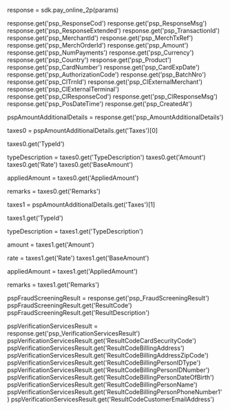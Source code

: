 response = sdk.pay_online_2p(params)

response.get('psp_ResponseCod')
response.get('psp_ResponseMsg')
response.get('psp_ResponseExtended')
response.get('psp_TransactionId')
response.get('psp_MerchantId')
response.get('psp_MerchTxRef')
response.get('psp_MerchOrderId')
response.get('psp_Amount')
response.get('psp_NumPayments')
response.get('psp_Currency')
response.get('psp_Country')
response.get('psp_Product')
response.get('psp_CardNumber')
response.get('psp_CardExpDate')
response.get('psp_AuthorizationCode')
response.get('psp_BatchNro')
response.get('psp_ClTrnId')
response.get('psp_ClExternalMerchant')
response.get('psp_ClExternalTerminal')
response.get('psp_ClResponseCod')
response.get('psp_ClResponseMsg')
response.get('psp_PosDateTime')
response.get('psp_CreatedAt')

pspAmountAdditionalDetails = response.get('psp_AmountAdditionalDetails')

taxes0 = pspAmountAdditionalDetails.get('Taxes')[0]

taxes0.get('TypeId')

typeDescription = taxes0.get('TypeDescription')
taxes0.get('Amount')
taxes0.get('Rate')
taxes0.get('BaseAmount')

appliedAmount = taxes0.get('AppliedAmount')

remarks = taxes0.get('Remarks')

taxes1 = pspAmountAdditionalDetails.get('Taxes')[1]

taxes1.get('TypeId')

typeDescription = taxes1.get('TypeDescription')

amount = taxes1.get('Amount')

rate = taxes1.get('Rate')
taxes1.get('BaseAmount')

appliedAmount = taxes1.get('AppliedAmount')

remarks = taxes1.get('Remarks')



pspFraudScreeningResult = response.get('psp_FraudScreeningResult')
pspFraudScreeningResult.get('ResultCode')
pspFraudScreeningResult.get('ResultDescription')

pspVerificationServicesResult = response.get('psp_VerificationServicesResult')
pspVerificationServicesResult.get('ResultCodeCardSecurityCode')
pspVerificationServicesResult.get('ResultCodeBillingAddress')
pspVerificationServicesResult.get('ResultCodeBillingAddressZipCode')
pspVerificationServicesResult.get('ResultCodeBillingPersonIDType')
pspVerificationServicesResult.get('ResultCodeBillingPersonIDNumber')
pspVerificationServicesResult.get('ResultCodeBillingPersonDateOfBirth')
pspVerificationServicesResult.get('ResultCodeBillingPersonName')
pspVerificationServicesResult.get('ResultCodeBillingPersonPhoneNumber1')
pspVerificationServicesResult.get('ResultCodeCustomerEmailAddress')
